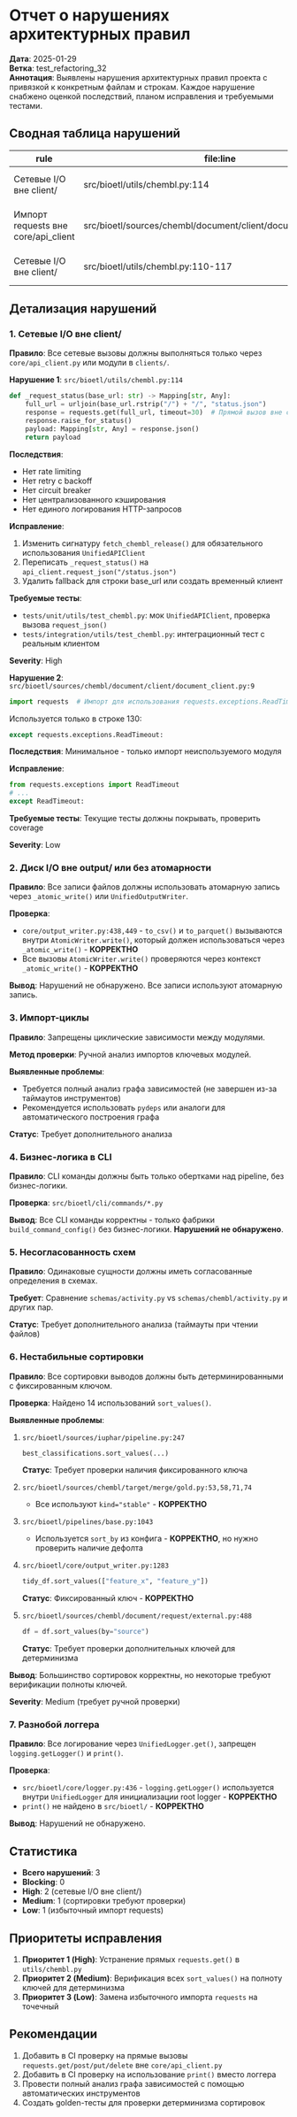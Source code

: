 # Отчет о нарушениях архитектурных правил

**Дата**: 2025-01-29  
**Ветка**: test_refactoring_32  
**Аннотация**: Выявлены нарушения архитектурных правил проекта с привязкой к конкретным файлам и строкам. Каждое нарушение снабжено оценкой последствий, планом исправления и требуемыми тестами.

## Сводная таблица нарушений

| rule | file:line | snippet | impact | fix | required_tests | severity |
|------|-----------|---------|--------|-----|----------------|----------|
| Сетевые I/O вне client/ | src/bioetl/utils/chembl.py:114 | `response = requests.get(full_url, timeout=30)` | Нарушает централизацию HTTP-клиентов, нет rate limiting/retry/circuit breaker | Использовать `UnifiedAPIClient.request_json()` или создать обертку | unit тест с моком `UnifiedAPIClient` | High |
| Импорт requests вне core/api_client | src/bioetl/sources/chembl/document/client/document_client.py:9 | `import requests` | Используется только для `requests.exceptions.ReadTimeout` в except | Заменить на `from requests.exceptions import ReadTimeout` или использовать `UnifiedAPIClient` исключения | unit тест обработки timeout | Low |
| Сетевые I/O вне client/ | src/bioetl/utils/chembl.py:110-117 | `_request_status()` использует прямой `requests.get()` | Нет централизованного управления таймаутами, retry, кэшированием | Переписать на `UnifiedAPIClient` | интеграционный тест fetch_chembl_release | High |

## Детализация нарушений

### 1. Сетевые I/O вне client/

**Правило**: Все сетевые вызовы должны выполняться только через `core/api_client.py` или модули в `clients/`.

**Нарушение 1**: `src/bioetl/utils/chembl.py:114`

```python
def _request_status(base_url: str) -> Mapping[str, Any]:
    full_url = urljoin(base_url.rstrip("/") + "/", "status.json")
    response = requests.get(full_url, timeout=30)  # Прямой вызов вне client/
    response.raise_for_status()
    payload: Mapping[str, Any] = response.json()
    return payload
```

**Последствия**:
- Нет rate limiting
- Нет retry с backoff
- Нет circuit breaker
- Нет централизованного кэширования
- Нет единого логирования HTTP-запросов

**Исправление**:
1. Изменить сигнатуру `fetch_chembl_release()` для обязательного использования `UnifiedAPIClient`
2. Переписать `_request_status()` на `api_client.request_json("/status.json")`
3. Удалить fallback для строки base_url или создать временный клиент

**Требуемые тесты**:
- `tests/unit/utils/test_chembl.py`: мок `UnifiedAPIClient`, проверка вызова `request_json()`
- `tests/integration/utils/test_chembl.py`: интеграционный тест с реальным клиентом

**Severity**: High

**Нарушение 2**: `src/bioetl/sources/chembl/document/client/document_client.py:9`

```python
import requests  # Импорт для использования requests.exceptions.ReadTimeout
```

Используется только в строке 130:
```python
except requests.exceptions.ReadTimeout:
```

**Последствия**: Минимальное - только импорт неиспользуемого модуля

**Исправление**:
```python
from requests.exceptions import ReadTimeout
# ...
except ReadTimeout:
```

**Требуемые тесты**: Текущие тесты должны покрывать, проверить coverage

**Severity**: Low

### 2. Диск I/O вне output/ или без атомарности

**Правило**: Все записи файлов должны использовать атомарную запись через `_atomic_write()` или `UnifiedOutputWriter`.

**Проверка**: 
- `core/output_writer.py:438,449` - `to_csv()` и `to_parquet()` вызываются внутри `AtomicWriter.write()`, который должен использоваться через `_atomic_write()` - **КОРРЕКТНО**
- Все вызовы `AtomicWriter.write()` проверяются через контекст `_atomic_write()` - **КОРРЕКТНО**

**Вывод**: Нарушений не обнаружено. Все записи используют атомарную запись.

### 3. Импорт-циклы

**Правило**: Запрещены циклические зависимости между модулями.

**Метод проверки**: Ручной анализ импортов ключевых модулей.

**Выявленные проблемы**:
- Требуется полный анализ графа зависимостей (не завершен из-за таймаутов инструментов)
- Рекомендуется использовать `pydeps` или аналоги для автоматического построения графа

**Статус**: Требует дополнительного анализа

### 4. Бизнес-логика в CLI

**Правило**: CLI команды должны быть только обертками над pipeline, без бизнес-логики.

**Проверка**: `src/bioetl/cli/commands/*.py`

**Вывод**: Все CLI команды корректны - только фабрики `build_command_config()` без бизнес-логики. **Нарушений не обнаружено**.

### 5. Несогласованность схем

**Правило**: Одинаковые сущности должны иметь согласованные определения в схемах.

**Требует**: Сравнение `schemas/activity.py` vs `schemas/chembl/activity.py` и других пар.

**Статус**: Требует дополнительного анализа (таймауты при чтении файлов)

### 6. Нестабильные сортировки

**Правило**: Все сортировки выводов должны быть детерминированными с фиксированным ключом.

**Проверка**: Найдено 14 использований `sort_values()`.

**Выявленные проблемы**:

1. `src/bioetl/sources/iuphar/pipeline.py:247`
   ```python
   best_classifications.sort_values(...)
   ```
   **Статус**: Требует проверки наличия фиксированного ключа

2. `src/bioetl/sources/chembl/target/merge/gold.py:53,58,71,74`
   - Все используют `kind="stable"` - **КОРРЕКТНО**
   
3. `src/bioetl/pipelines/base.py:1043`
   - Используется `sort_by` из конфига - **КОРРЕКТНО**, но нужно проверить наличие дефолта

4. `src/bioetl/core/output_writer.py:1283`
   ```python
   tidy_df.sort_values(["feature_x", "feature_y"])
   ```
   **Статус**: Фиксированный ключ - **КОРРЕКТНО**

5. `src/bioetl/sources/chembl/document/request/external.py:488`
   ```python
   df = df.sort_values(by="source")
   ```
   **Статус**: Требует проверки дополнительных ключей для детерминизма

**Вывод**: Большинство сортировок корректны, но некоторые требуют верификации полноты ключей.

**Severity**: Medium (требует ручной проверки)

### 7. Разнобой логгера

**Правило**: Все логирование через `UnifiedLogger.get()`, запрещен `logging.getLogger()` и `print()`.

**Проверка**:
- `src/bioetl/core/logger.py:436` - `logging.getLogger()` используется внутри `UnifiedLogger` для инициализации root logger - **КОРРЕКТНО**
- `print()` не найдено в `src/bioetl/` - **КОРРЕКТНО**

**Вывод**: Нарушений не обнаружено.

## Статистика

- **Всего нарушений**: 3
- **Blocking**: 0
- **High**: 2 (сетевые I/O вне client/)
- **Medium**: 1 (сортировки требуют проверки)
- **Low**: 1 (избыточный импорт requests)

## Приоритеты исправления

1. **Приоритет 1 (High)**: Устранение прямых `requests.get()` в `utils/chembl.py`
2. **Приоритет 2 (Medium)**: Верификация всех `sort_values()` на полноту ключей для детерминизма
3. **Приоритет 3 (Low)**: Замена избыточного импорта `requests` на точечный

## Рекомендации

1. Добавить в CI проверку на прямые вызовы `requests.get/post/put/delete` вне `core/api_client.py`
2. Добавить в CI проверку на использование `print()` вместо логгера
3. Провести полный анализ графа зависимостей с помощью автоматических инструментов
4. Создать golden-тесты для проверки детерминизма сортировок

